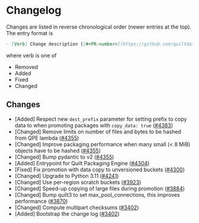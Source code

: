 <!-- markdownlint-disable line-length -->
# Changelog

Changes are listed in reverse chronological order (newer entries at the top).
The entry format is

```markdown
- [Verb] Change description ([#<PR-number>](https://github.com/quiltdata/quilt/pull/<PR-number>))
```

where verb is one of

- Removed
- Added
- Fixed
- Changed

## Changes

- [Added] Respect new `dest_prefix` parameter for setting prefix to copy data to when promoting packages with `copy_data: true` ([#4383](https://github.com/quiltdata/quilt/pull/4383))
- [Changed] Remove limits on number of files and bytes to be hashed from QPE lambda ([#4355](https://github.com/quiltdata/quilt/pull/4355))
- [Changed] Improve packaging performance when many small (< 8 MiB) objects have to be hashed ([#4355](https://github.com/quiltdata/quilt/pull/4355))
- [Changed] Bump pydantic to v2 ([#4355](https://github.com/quiltdata/quilt/pull/4355))
- [Added] Entrypoint for Quilt Packaging Engine ([#4304](https://github.com/quiltdata/quilt/pull/4304))
- [Fixed] Fix promotion with data copy to unversioned buckets ([#4300](https://github.com/quiltdata/quilt/pull/4300))
- [Changed] Upgrade to Python 3.11 ([#4241](https://github.com/quiltdata/quilt/pull/4241))
- [Changed] Use per-region scratch buckets ([#3923](https://github.com/quiltdata/quilt/pull/3923))
- [Changed] Speed-up copying of large files during promotion ([#3884](https://github.com/quiltdata/quilt/pull/3884))
- [Changed] Bump quilt3 to set max_pool_connections, this improves performance ([#3870](https://github.com/quiltdata/quilt/pull/3870))
- [Changed] Compute multipart checksums ([#3402](https://github.com/quiltdata/quilt/pull/3402))
- [Added] Bootstrap the change log ([#3402](https://github.com/quiltdata/quilt/pull/3402))

